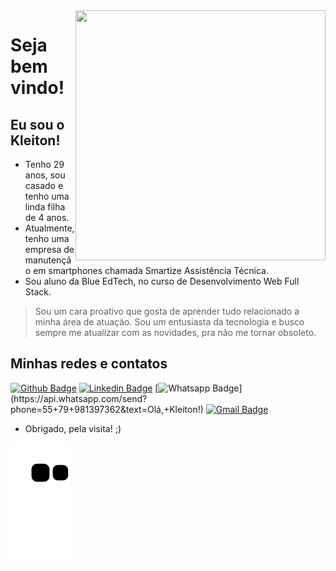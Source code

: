 <img align="right" width="400" height="400" src="https://media0.giphy.com/media/MC6eSuC3yypCU/giphy.gif">

# Seja bem vindo!

## Eu sou o Kleiton!

- Tenho 29 anos, sou casado e tenho uma linda filha de 4 anos.
- Atualmente, tenho uma empresa de manutenção em smartphones chamada Smartize Assistência Técnica.
- Sou aluno da Blue EdTech, no curso de Desenvolvimento Web Full Stack.
> Sou um cara proativo que gosta de aprender tudo relacionado a minha área de atuação.
Sou um entusiasta da tecnologia e busco sempre me atualizar com as novidades, pra não me tornar obsoleto.

## Minhas redes e contatos
[![Github Badge](https://img.shields.io/badge/-Github-000?style=flat-square&logo=Github&logoColor=white&link=link_do_seu_perfil_no_github)](https://github.com/KleitonLima)
[![Linkedin Badge](https://img.shields.io/badge/-LinkedIn-blue?style=flat-square&logo=Linkedin&logoColor=white&link=link_do_seu_perfil_no_linkedin)](https://www.linkedin.com/in/kleitonlima/)
[![Whatsapp Badge](https://img.shields.io/badge/-Whatsapp-4CA143?style=flat-square&labelColor=4CA143&logo=whatsapp&logoColor=white&link=https://api.whatsapp.com/send?phone=seu_telefone_55+DDD+número_de_telefone&text=Hello!)](https://api.whatsapp.com/send?phone=55+79+981397362&text=Olá,+Kleiton!)
[![Gmail Badge](https://img.shields.io/badge/-Gmail-c14438?style=flat-square&logo=Gmail&logoColor=white&link=mailto:seu_email)](mailto:kleiton.mini@gmail.com)

- Obrigado, pela visita! ;)

![Snake animation](https://github.com/Kleitonlima/KleitonLima/blob/output/github-contribution-grid-snake.svg)
